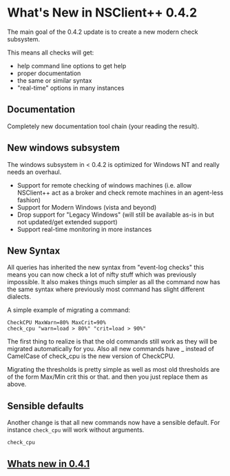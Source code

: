 # What's New in NSClient++ 0.4.2 #

The main goal of the 0.4.2 update is to create a new modern check subsystem.

This means all checks will get:

-   help command line options to get help
-   proper documentation
-   the same or similar syntax
-   "real-time" options in many instances

## Documentation ##

Completely new documentation tool chain (your reading the result).

## New windows subsystem ##

The windows subsystem in < 0.4.2 is optimized for Windows NT and really needs an overhaul.

-   Support for remote checking of windows machines (i.e. allow NSClient++ act as a broker and check remote machines in an agent-less fashion)
-   Support for Modern Windows (vista and beyond)
-   Drop support for "Legacy Windows" (will still be available as-is in but not updated/get extended support)
-   Support real-time monitoring in more instances


## New Syntax ##

All queries has inherited the new syntax from "event-log checks" this means you can now check a lot of nifty stuff which was previously impossible.
It also makes things much simpler as all the command now has the same syntax where previously most command has slight different dialects.

A simple example of migrating a command:

```
CheckCPU MaxWarn=80% MaxCrit=90%
check_cpu "warn=load > 80%" "crit=load > 90%"
```

The first thing to realize is that the old commands still work as they will be migrated automatically for you.
Also all new commands have _ instead of CamelCase of check_cpu is the new version of CheckCPU.

Migrating the thresholds is pretty simple as well as most old thresholds are of the form Max/Min crit this or that. and then you just replace them as above.

## Sensible defaults ##

Another change is that all new commands now have a sensible default.
For instance `check_cpu` will work without arguments.

```
check_cpu
```

## [Whats new in 0.4.1](0.4.1)